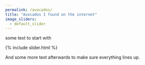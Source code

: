 ```yaml
---
permalink: /avocados/
title: "Avocados I found on the internet"
image_sliders:
  - default_slider
---
```


some text to start with

{% include slider.html %}

And some more text afterwards to make sure everything lines up.
